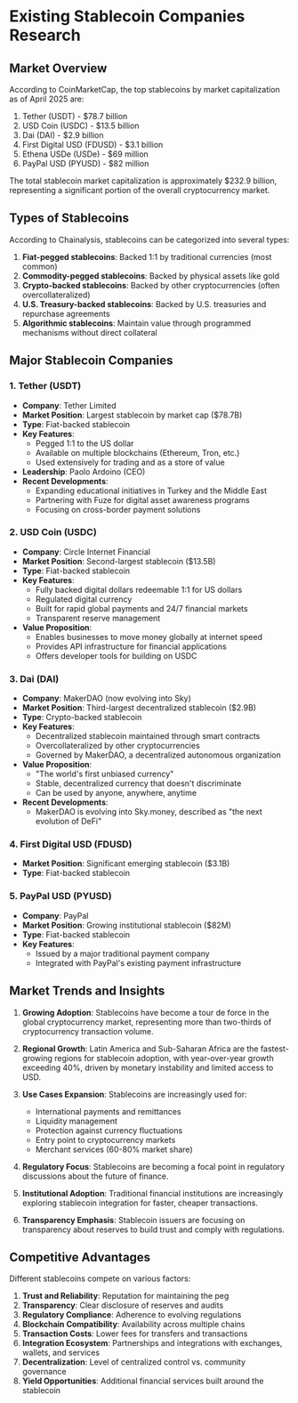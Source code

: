 # Existing Stablecoin Companies Research

## Market Overview
According to CoinMarketCap, the top stablecoins by market capitalization as of April 2025 are:
1. Tether (USDT) - $78.7 billion
2. USD Coin (USDC) - $13.5 billion
3. Dai (DAI) - $2.9 billion
4. First Digital USD (FDUSD) - $3.1 billion
5. Ethena USDe (USDe) - $69 million
6. PayPal USD (PYUSD) - $82 million

The total stablecoin market capitalization is approximately $232.9 billion, representing a significant portion of the overall cryptocurrency market.

## Types of Stablecoins
According to Chainalysis, stablecoins can be categorized into several types:

1. **Fiat-pegged stablecoins**: Backed 1:1 by traditional currencies (most common)
2. **Commodity-pegged stablecoins**: Backed by physical assets like gold
3. **Crypto-backed stablecoins**: Backed by other cryptocurrencies (often overcollateralized)
4. **U.S. Treasury-backed stablecoins**: Backed by U.S. treasuries and repurchase agreements
5. **Algorithmic stablecoins**: Maintain value through programmed mechanisms without direct collateral

## Major Stablecoin Companies

### 1. Tether (USDT)
- **Company**: Tether Limited
- **Market Position**: Largest stablecoin by market cap ($78.7B)
- **Type**: Fiat-backed stablecoin
- **Key Features**:
  - Pegged 1:1 to the US dollar
  - Available on multiple blockchains (Ethereum, Tron, etc.)
  - Used extensively for trading and as a store of value
- **Leadership**: Paolo Ardoino (CEO)
- **Recent Developments**: 
  - Expanding educational initiatives in Turkey and the Middle East
  - Partnering with Fuze for digital asset awareness programs
  - Focusing on cross-border payment solutions

### 2. USD Coin (USDC)
- **Company**: Circle Internet Financial
- **Market Position**: Second-largest stablecoin ($13.5B)
- **Type**: Fiat-backed stablecoin
- **Key Features**:
  - Fully backed digital dollars redeemable 1:1 for US dollars
  - Regulated digital currency
  - Built for rapid global payments and 24/7 financial markets
  - Transparent reserve management
- **Value Proposition**:
  - Enables businesses to move money globally at internet speed
  - Provides API infrastructure for financial applications
  - Offers developer tools for building on USDC

### 3. Dai (DAI)
- **Company**: MakerDAO (now evolving into Sky)
- **Market Position**: Third-largest decentralized stablecoin ($2.9B)
- **Type**: Crypto-backed stablecoin
- **Key Features**:
  - Decentralized stablecoin maintained through smart contracts
  - Overcollateralized by other cryptocurrencies
  - Governed by MakerDAO, a decentralized autonomous organization
- **Value Proposition**:
  - "The world's first unbiased currency"
  - Stable, decentralized currency that doesn't discriminate
  - Can be used by anyone, anywhere, anytime
- **Recent Developments**:
  - MakerDAO is evolving into Sky.money, described as "the next evolution of DeFi"

### 4. First Digital USD (FDUSD)
- **Market Position**: Significant emerging stablecoin ($3.1B)
- **Type**: Fiat-backed stablecoin

### 5. PayPal USD (PYUSD)
- **Company**: PayPal
- **Market Position**: Growing institutional stablecoin ($82M)
- **Type**: Fiat-backed stablecoin
- **Key Features**:
  - Issued by a major traditional payment company
  - Integrated with PayPal's existing payment infrastructure

## Market Trends and Insights

1. **Growing Adoption**: Stablecoins have become a tour de force in the global cryptocurrency market, representing more than two-thirds of cryptocurrency transaction volume.

2. **Regional Growth**: Latin America and Sub-Saharan Africa are the fastest-growing regions for stablecoin adoption, with year-over-year growth exceeding 40%, driven by monetary instability and limited access to USD.

3. **Use Cases Expansion**: Stablecoins are increasingly used for:
   - International payments and remittances
   - Liquidity management
   - Protection against currency fluctuations
   - Entry point to cryptocurrency markets
   - Merchant services (60-80% market share)

4. **Regulatory Focus**: Stablecoins are becoming a focal point in regulatory discussions about the future of finance.

5. **Institutional Adoption**: Traditional financial institutions are increasingly exploring stablecoin integration for faster, cheaper transactions.

6. **Transparency Emphasis**: Stablecoin issuers are focusing on transparency about reserves to build trust and comply with regulations.

## Competitive Advantages

Different stablecoins compete on various factors:

1. **Trust and Reliability**: Reputation for maintaining the peg
2. **Transparency**: Clear disclosure of reserves and audits
3. **Regulatory Compliance**: Adherence to evolving regulations
4. **Blockchain Compatibility**: Availability across multiple chains
5. **Transaction Costs**: Lower fees for transfers and transactions
6. **Integration Ecosystem**: Partnerships and integrations with exchanges, wallets, and services
7. **Decentralization**: Level of centralized control vs. community governance
8. **Yield Opportunities**: Additional financial services built around the stablecoin
